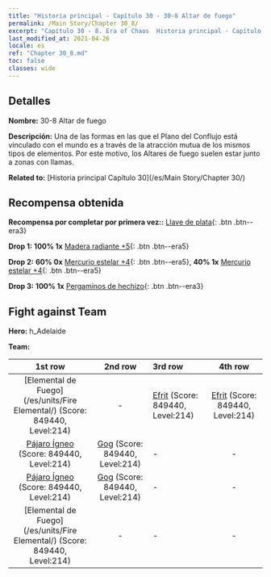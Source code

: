 ```yaml
---
title: "Historia principal - Capítulo 30 - 30-8 Altar de fuego"
permalink: /Main Story/Chapter 30_8/
excerpt: "Capítulo 30 - 8. Era of Chaos  Historia principal - Capítulo 30_8. 30-8 Altar de fuego"
last_modified_at: 2021-04-26
locale: es
ref: "Chapter 30_8.md"
toc: false
classes: wide
---
```


## Detalles

 **Nombre:** 30-8 Altar de fuego

 **Descripción:** Una de las formas en las que el Plano del Conflujo está vinculado con el mundo es a través de la atracción mutua de los mismos tipos de elementos. Por este motivo, los Altares de fuego suelen estar junto a zonas con llamas.

 **Related to:** [Historia principal Capítulo 30](/es/Main Story/Chapter 30/)

## Recompensa obtenida

 **Recompensa por completar por primera vez::** [Llave de plata](/ItemsES/con_693/){: .btn .btn--era3}

 **Drop 1:** **100% 1x** [Madera radiante +5](/ItemsES/mat_97/){: .btn .btn--era5}

 **Drop 2:** **60% 0x** [Mercurio estelar +4](/ItemsES/mat_91/){: .btn .btn--era5}, **40% 1x** [Mercurio estelar +4](/ItemsES/mat_91/){: .btn .btn--era5}

 **Drop 3:** **100% 1x** [Pergaminos de hechizo](/ItemsES/con_694/){: .btn .btn--era3}


## Fight against Team
 **Hero:** h_Adelaide

 **Team:**


  | 1st row | 2nd row | 3rd row | 4th row |
  |:----:|:----:|:----|:----:|
  | [Elemental de Fuego](/es/units/Fire Elemental/) (Score: 849440, Level:214)  | - | [Efrit](/es/units/Efreeti/) (Score: 849440, Level:214)  | [Efrit](/es/units/Efreeti/) (Score: 849440, Level:214)  |
  | [Pájaro Ígneo](/es/units/Firebird/) (Score: 849440, Level:214)  | [Gog](/es/units/Gog/) (Score: 849440, Level:214)  | - | - |
  | [Pájaro Ígneo](/es/units/Firebird/) (Score: 849440, Level:214)  | [Gog](/es/units/Gog/) (Score: 849440, Level:214)  | - | - |
  | [Elemental de Fuego](/es/units/Fire Elemental/) (Score: 849440, Level:214)  | - | - | - |


